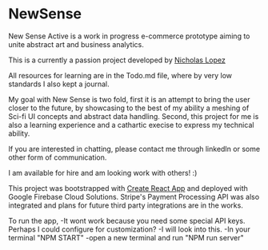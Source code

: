 # NewSense

New Sense Active is a work in progress e-commerce prototype aiming to unite abstract art and business analytics. 

This is a currently a passion project developed by [Nicholas Lopez](https://www.linkedin.com/in/310-nicholas-lopez/)

All resources for learning are in the Todo.md file, where by very low standards I also kept a journal.

My goal with New Sense is two fold, first it is an attempt to bring the user closer to the future, by showcasing to the best of my ability a meshing of Sci-fi UI concepts and abstract data handling. Second, this project for me is also a learning experience and a cathartic execise to express my technical ability. 

If you are interested in chatting, please contact me through linkedIn or some other form of communication.

I am available for hire and am looking work with others! :) 

This project was bootstrapped with [Create React App](https://github.com/facebook/create-react-app) and deployed with Google Firebase Cloud Solutions. Stripe's Payment Processing API was also integrated and plans for future third party integrations are in the works. 

To run the app, 
  -It wont work because you need some special API keys. Perhaps I could configure for customization? -I will look into this. 
  -In your terminal "NPM START"
  -open a new terminal and run "NPM run server" 